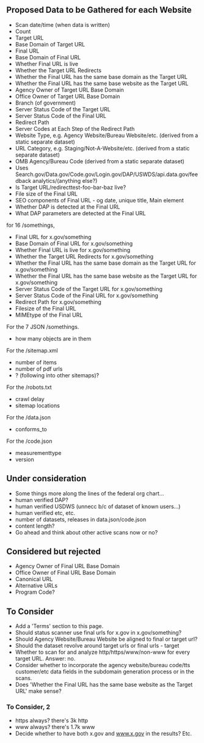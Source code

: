 
## Proposed Data to be Gathered for each Website 


* Scan date/time (when data is written)
* Count
* Target URL
* Base Domain of Target URL
* Final URL 
* Base Domain of Final URL
* Whether Final URL is live
* Whether the Target URL Redirects
* Whether the Final URL has the same base domain as the Target URL
* Whether the Final URL has the same base website as the Target URL
* Agency Owner of Target URL Base Domain 
* Office Owner of Target URL Base Domain 
* Branch (of government)
* Server Status Code of the Target URL
* Server Status Code of the Final URL
* Redirect Path 
* Server Codes at Each Step of the Redirect Path 
* Website Type, e.g. Agency Website/Bureau Website/etc.  (derived from a static separate dataset)
* URL Category, e.g. Staging/Not-A-Website/etc. (derived from a static separate dataset)
* OMB Agency/Bureau Code (derived from a static separate dataset)
* Uses Search.gov/Data.gov/Code.gov/Login.gov/DAP/USWDS/api.data.gov/feedback analytics/(anything else?)
* Is Target URL/redirecttest-foo-bar-baz live? 
* File size of the Final URL
* SEO components of Final URL - og date, unique title, Main element
* Whether DAP is detected at the Final URL
* What DAP parameters are detected at the Final URL

  
  
for 16 /somethings,   
  
* Final URL for x.gov/something
* Base Domain of Final URL for x.gov/something
* Whether Final URL is live for x.gov/something
* Whether the Target URL Redirects for x.gov/something
* Whether the Final URL has the same base domain as the Target URL for x.gov/something
* Whether the Final URL has the same base website as the Target URL for x.gov/something
* Server Status Code of the Target URL for x.gov/something
* Server Status Code of the Final URL for x.gov/something
* Redirect Path for x.gov/something
* Filesize of the Final URL 
* MIMEtype of the Final URL
  
For the 7 JSON /somethings.   
* how many objects are in them  
  
For the /sitemap.xml  
* number of items   
* number of pdf urls   
* ? (following into other sitemaps)?
  
For the /robots.txt  
* crawl delay   
* sitemap locations   
  
  
For the /data.json   
* conforms_to  
  
  
For the /code.json   
* measurementtype  
* version  
  
  
## Under consideration 

* Some things more along the lines of the federal org chart...
* human verified DAP?
* human verified USDWS (unnecc b/c of dataset of known users...) 
* human verified etc, etc. 
* number of datasets, releases in data.json/code.json 
* content length?
* Go ahead and think about other active scans now or no?




## Considered but rejected
* Agency Owner of Final URL Base Domain 
* Office Owner of Final URL Base Domain 
* Canonical URL
* Alternative URLs
* Program Code?




## To Consider 

* Add a 'Terms' section to this page.
* Should status scanner use final urls for x.gov in x.gov/something?
* Should Agency Website/Bureau Website be aligned to final or target url? 
* Should the dataset revolve around target urls or final urls - target
* Whether to scan for and analyze http/https/www/non-www for every target URL.  Answer: no. 
* Consider whether to incorporate the agency website/bureau code/tts customer/etc data fields in the subdomain generation process or in the scans.  
* Does 'Whether the Final URL has the same base website as the Target URL' make sense?  


### To Consider, 2
* https always? there's 3k http
* www always? there's 1.7k www
* Decide whether to have both x.gov and www.x.gov in the results? Etc. 


